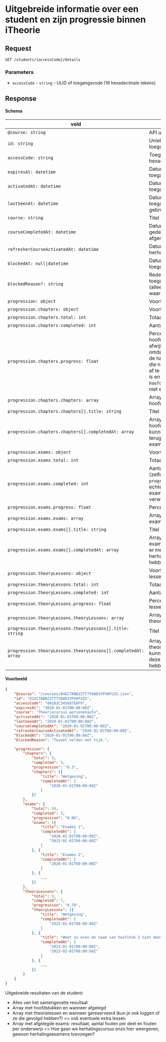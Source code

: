 # Uitgebreide informatie over een student en zijn progressie binnen iTheorie

## Request
```http
GET /students/{accessCode}/details
```

### Parameters
* `accessCode` - `string` - ULID of toegangscode (16 hexadecimale tekens)

## Response
#### Schema
| veld                                                           | beschrijving                                                                                                                                                                                                                                                                         |
|----------------------------------------------------------------|--------------------------------------------------------------------------------------------------------------------------------------------------------------------------------------------------------------------------------------------------------------------------------------|
| `@course: string`                                              | API url naar de cursus                                                                                                                                                                                                                                                               |
| `id: string`                                                   | Unieke identifier van de toegangscode (ULID)                                                                                                                                                                                                                                         |
| `accessCode: string`                                           | Toegangscode (16 hexadecimale tekens)                                                                                                                                                                                                                                                |
| `expiresAt: datetime`                                          | Datum waarop de toegangscode verloopt                                                                                                                                                                                                                                                |
| `activatedAt: datetime`                                        | Datum waarop de toegangscode is geactiveerd                                                                                                                                                                                                                                          |
| `lastSeenAt: datetime`                                         | Datum waarop de toegangscode voor het laatst is gebruikt                                                                                                                                                                                                                             |
| `course: string`                                               | Titel van de cursus                                                                                                                                                                                                                                                                  |
| `courseCompletedAt: datetime`                                  | Datum waarop het theorie gedeelte voor het eerst is afgerond                                                                                                                                                                                                                         |
| `refresherCourseActivatedAt: datetime`                         | Datum waarop de herhalingscursus is geactiveerd                                                                                                                                                                                                                                      |
| `blockedAt: null\|datetime`                                    | Datum waarop de toegangscode is geblokkeerd                                                                                                                                                                                                                                          |
| `blockedReason?: string`                                       | Reden waarom de toegangscode is geblokkeerd (alleen als `blockedAt` een waarde heeft)                                                                                                                                                                                                |
| `progression: object`                                          | Voortgang van de student                                                                                                                                                                                                                                                             |
| `progression.chapters: object`                                 | Voortgang van de hoofdstukken                                                                                                                                                                                                                                                        |
| `progression.chapters.total: int`                              | Totaal aantal hoofdstukken                                                                                                                                                                                                                                                           |
| `progression.chapters.completed: int`                          | Aantal afgeronde hoofdstukken                                                                                                                                                                                                                                                        |
| `progression.chapters.progress: float`                         | Percentage afgeronde hoofdstukken (deze kan afwijken van wat je verwacht omdat deze berekend word aan de hand van de verwachte tijd die nodig is om een hoofdstuk af te ronden en wat al afgerond is en niet simpel `hoofdstukken/totaal` aangezien niet elk hoofdstuk even lang is) |
| `progression.chapters.chapters: array`                         | Array met informatie over de hoofdstukken                                                                                                                                                                                                                                            |
| `progression.chapters.chapters[].title: string`                | Titel van het hoofdstuk                                                                                                                                                                                                                                                              |
| `progression.chapters.chapters[].completedAt: array`           | Array met datums waarop het hoofdstuk is afgerond (dit kunnen er meerdere zijn als ze terug gestuurd zijn vanuit een examen)                                                                                                                                                         |
| `progression.exams: object`                                    | Voortgang van de examens                                                                                                                                                                                                                                                             |
| `progression.exams.total: int`                                 | Totaal aantal examens                                                                                                                                                                                                                                                                |
| `progression.exams.completed: int`                             | Aantal afgeronde examens (zelfde verhaal als bij `progression.chapters.progress`, echter momenteel hebben alle examens de zelfde verwachtingstijd)                                                                                                                                   |
| `progression.exams.progress: float`                            | Percentage afgeronde examens                                                                                                                                                                                                                                                         |
| `progression.exams.exams: array`                               | Array met informatie over de examens                                                                                                                                                                                                                                                 |
| `progression.exams.exams[].title: string`                      | Titel van het examen                                                                                                                                                                                                                                                                 |
| `progression.exams.exams[].completedAt: array`                 | Array met datums waarop het examen is afgerond (dit kunnen er meerdere zijn als ze de herhalings cursus geactiveerd hebben)                                                                                                                                                          |
| `progression.theoryLessons: object`                            | Voortgang van de theorie lessen                                                                                                                                                                                                                                                      |
| `progression.theoryLessons.total: int`                         | Totaal aantal theorie lessen                                                                                                                                                                                                                                                         |
| `progression.theoryLessons.completed: int`                     | Aantal afgeronde theorie lessen                                                                                                                                                                                                                                                      |
| `progression.theoryLessons.progress: float`                    | Percentage afgeronde theorie lessen                                                                                                                                                                                                                                                  |
| `progression.theoryLessons.theoryLessons: array`               | Array met informatie over de theorie lessen                                                                                                                                                                                                                                          |
| `progression.theoryLessons.theoryLessons[].title: string`      | Titel van de theorie les                                                                                                                                                                                                                                                             |
| `progression.theoryLessons.theoryLessons[].completedAt: array` | Array met datums waarop de theorie les is afgerond (dit kunnen er meerdere zijn als ze deze nogmaals gekocht hebben)                                                                                                                                                                 |

#### Voorbeeld
```json
{
    "@course": "/courses/04GC7ABB22TT7Y6883YPVHFCG5.json",
    "id": "01GC7ABB22TT7Y6883YPVHFCG5",
    "accessCode": "0A1B2C3456D7E8F9",
    "expiresAt": "2020-01-01T00:00:00Z",
    "course": "Theoriecursus personenauto",
    "activatedAt": "2020-01-01T00:00:00Z",
    "lastSeenAt": "2020-01-01T00:00:00Z",
    "courseCompletedAt": "2020-01-01T00:00:00Z",
    "refresherCourseActivatedAt": "2020-01-01T00:00:00Z",
    "blockedAt": "2020-01-01T00:00:00Z",
    "blockedReason": "Teveel velden met tijd.",

    "progression": {
        "chapters": {
            "total": 9,
            "completed": 9,
            "progression": "0.3",
            "chapters": [{
                "title": "Wetgeving",
                "completedAt": [
                    "2020-01-01T00:00:00Z"
                ]
            }]
        },
        "exams": {
            "total": 50,
            "completed": 3,
            "progression": "0.06",
            "exams": [{
                "title": "Examen 1",
                "completedAt": [
                    "2020-01-01T00:00:00Z",
                    "2023-01-01T00:00:00Z"
                ]
            }, {
                "title": "Examen 2",
                "completedAt": [
                    "2020-01-01T00:00:00Z"
                ]
            }, {
                ...
            }]
        }, 
        "theoryLessons": {
            "total": 9,
            "completed": 7,
            "progression": "0.78",
            "theoryLessons": [{
                "title": "Wetgeving",
                "completedAt": [
                    "2023-01-01T00:00:00Z"
                ]
            }, {
                "title": "Weet zo even de naam van hoofstuk 2 niet meer",
                "completedAt": [
                    "2023-01-01T00:00:00Z",
                    "2023-02-01T00:00:00Z"
                ]
            }, {
                ...
            }]
        }
    }
}
```

Uitgebreide resultaten van de student:
- Alles van het samengevatte resultaat
- Array met hoofdstukken en wanneer afgelegd
- Array met theorielessen en wanneer gereserveerd (kun je ook loggen of ze die
  gevolgd hebben?) <= ook eventuele extra lessen
- Array met afgelegde exams: resultaat, aantal fouten per deel en fouten per
  onderwerp <= Hoe gaan we herhalingscursus enzo hier weergeven, gewoon
  herhalingsexamens toevoegen?
